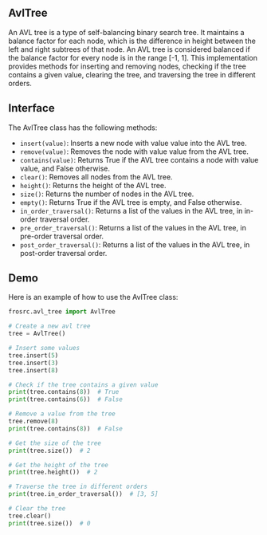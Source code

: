 ## AvlTree

An AVL tree is a type of self-balancing binary search tree. It maintains a balance factor for each node, which is the difference in height between the left and right subtrees of that node. An AVL tree is considered balanced if the balance factor for every node is in the range [-1, 1]. This implementation provides methods for inserting and removing nodes, checking if the tree contains a given value, clearing the tree, and traversing the tree in different orders.

## Interface

The AvlTree class has the following methods:

* `insert(value)`: Inserts a new node with value value into the AVL tree.
* `remove(value)`: Removes the node with value value from the AVL tree.
* `contains(value)`: Returns True if the AVL tree contains a node with value value, and False otherwise.
* `clear()`: Removes all nodes from the AVL tree.
* `height()`: Returns the height of the AVL tree.
* `size()`: Returns the number of nodes in the AVL tree.
* `empty()`: Returns True if the AVL tree is empty, and False otherwise.
* `in_order_traversal()`: Returns a list of the values in the AVL tree, in in-order traversal order.
* `pre_order_traversal()`: Returns a list of the values in the AVL tree, in pre-order traversal order.
* `post_order_traversal()`: Returns a list of the values in the AVL tree, in post-order traversal order.

## Demo

Here is an example of how to use the AvlTree class:

```python
frosrc.avl_tree import AvlTree

# Create a new avl tree
tree = AvlTree()

# Insert some values
tree.insert(5)
tree.insert(3)
tree.insert(8)

# Check if the tree contains a given value
print(tree.contains(8))  # True
print(tree.contains(6))  # False

# Remove a value from the tree
tree.remove(8)
print(tree.contains(8))  # False

# Get the size of the tree
print(tree.size())  # 2

# Get the height of the tree
print(tree.height())  # 2

# Traverse the tree in different orders
print(tree.in_order_traversal())  # [3, 5]

# Clear the tree
tree.clear()
print(tree.size())  # 0
```
